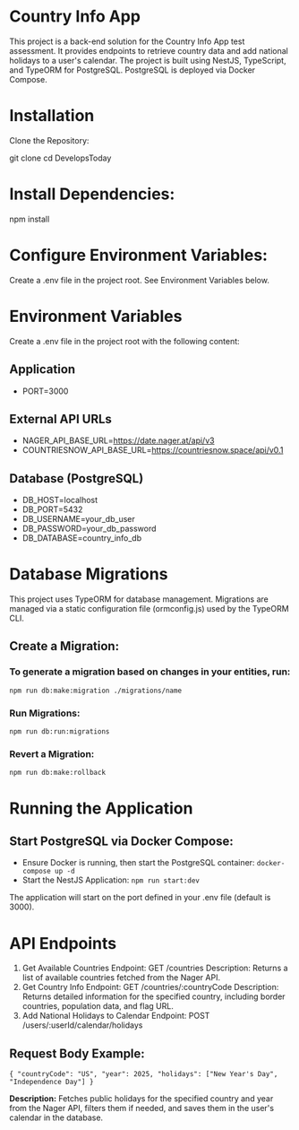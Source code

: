 # Country Info App
This project is a back-end solution for the Country Info App test assessment. It provides endpoints to retrieve country data and add national holidays to a user's calendar. The project is built using NestJS, TypeScript, and TypeORM for PostgreSQL. PostgreSQL is deployed via Docker Compose.

# Installation
Clone the Repository:

git clone <repository-url>
cd DevelopsToday

# Install Dependencies:

npm install

# Configure Environment Variables:

Create a .env file in the project root. See Environment Variables below.

# Environment Variables
Create a .env file in the project root with the following content:

## Application
* PORT=3000

## External API URLs
* NAGER_API_BASE_URL=https://date.nager.at/api/v3
* COUNTRIESNOW_API_BASE_URL=https://countriesnow.space/api/v0.1

## Database (PostgreSQL)
* DB_HOST=localhost
* DB_PORT=5432
* DB_USERNAME=your_db_user
* DB_PASSWORD=your_db_password
* DB_DATABASE=country_info_db

# Database Migrations
This project uses TypeORM for database management. Migrations are managed via a static configuration file (ormconfig.js) used by the TypeORM CLI.

## Create a Migration:

### To generate a migration based on changes in your entities, run:

`npm run db:make:migration ./migrations/name`

### Run Migrations:

`npm run db:run:migrations`

### Revert a Migration:

`npm run db:make:rollback`

# Running the Application
## Start PostgreSQL via Docker Compose:

* Ensure Docker is running, then start the PostgreSQL container: `docker-compose up -d`
* Start the NestJS Application: `npm run start:dev`

The application will start on the port defined in your .env file (default is 3000).

# API Endpoints
1. Get Available Countries
   Endpoint: GET /countries
   Description: Returns a list of available countries fetched from the Nager API.
2. Get Country Info
   Endpoint: GET /countries/:countryCode
   Description: Returns detailed information for the specified country, including border countries, population data, and flag URL.
3. Add National Holidays to Calendar
   Endpoint: POST /users/:userId/calendar/holidays

## Request Body Example:

`{
"countryCode": "US",
"year": 2025,
"holidays": ["New Year's Day", "Independence Day"]
}`

**Description:** Fetches public holidays for the specified country and year from the Nager API, filters them if needed, and saves them in the user's calendar in the database.
